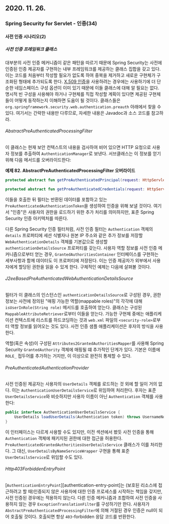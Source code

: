 ## 2020. 11. 26.

### Spring Security for Servlet - 인증(34)

#### 사전 인증 시나리오(2)

##### 사전 인증 프레임워크 클래스

대부분의 사전 인증 메커니즘이 같은 패턴을 따르기 때문에 Spring Security는 사전에 인증된 인증 제공자를 구현하는 내부 프레임워크를 제공하는 클래스 집합을 갖고 있다. 이는 코드를 처음부터 작성할 필요가 없도록 하여 중복을 제거하고 새로운 구현체가 구조화된 형태에 추가되도록 한다. [X.509 인증][x509-authentication]을 사용하려는 경우에는 사용하기에 더 단순한 네임스페이스 구성 옵션이 이미 있기 때문에 이들 클래스에 대해 알 필요는 없다. 명시적 빈 구성을 사용해야 하거나 구현체를 직접 작성할 계획이 있다면 제공된 구현체들이 어떻게 동작하는지 이해하면 도움이 될 것이다. 클래스들은 `org.springframework.security.web.authentication.preauth` 아래에서 찾을 수 있다. 여기서는 간략한 내용만 다루므로, 자세한 내용은 Javadoc과 소스 코드를 참고하라.

###### AbstractPreAuthenticatedProcessingFilter

이 클래스는 현재 보안 컨텍스트의 내용을 검사하여 비어 있으면 HTTP 요청으로 사용자 정보를 추출하여 `AuthenticationManager`로 보낸다. 서브클래스는 이 정보를 얻기 위해 다음 메서드를 오버라이드한다:

**예제 82. AbstractPreAuthenticatedProcessingFilter 오버라이드**

```kotlin
protected abstract fun getPreAuthenticatedPrincipal(request: HttpServletRequest): Any?

protected abstract fun getPreAuthenticatedCredentials(request: HttpServletRequest): Any?

```

이들을 호출한 뒤 필터는 반환된 데이터를 포함하고 있는 `PreAuthenticatedAuthenticationToken`을 생성하여 인증을 위해 보낼 것이다. 여기서 "인증"은 사용자의 권한을 로드하기 위한 추가 처리를 의미하지만, 표준 Spring Security 인증 아키텍처를 따른다.

다른 Spring Security 인증 필터처럼, 사전 인증 필터는 `Authentication` 객체의 `details` 프로퍼티에 세션 식별자나 원본 IP 주소와 같은 추가 정보를 저장할 `WebAuthenticationDetails` 객체를 기본값으로 생성할  `authenticationDetailsSource` 프로퍼티를 갖는다. 사용자 역할 정보를 사전 인증 메커니즘으로부터 얻는 경우, `GrantedAuthoritiesContainer` 인터페이스를 구현하는 세부사항과 함께 데이터도 이 프로퍼티에 저장된다. 이는 인증 제공자가 외부에서 사용자에게 할당된 권한을 읽을 수 있게 한다. 구체적인 예제는 다음에 살펴볼 것이다.

###### J2eeBasedPreAuthenticatedWebAuthenticationDetailsSource

필터가 이 클래스의 인스턴스인 `authenticationDetailsSource`로 구성된 경우, 권한 정보는 사전에 정의된 "매핑 가능한 역할(mappable roles)"의 각각에 대해 `isUserInRole(String role)` 메서드를 호출하여 얻는다. 클래스는 구성된 `MappableAttributeRetriever`로부터 이들을 얻는다. 가능한 구현체 중에는 애플리케이션 컨텍스트에 리스트를 하드코딩하는 것과 `web.xml` 파일의 `<security-role>`로부터 역할 정보를 읽어오는 것도 있다. 사전 인증 샘플 애플리케이션은 후자의 방식을 사용한다.

역할(혹은 속성)이 구성된 `Attributes2GrantedAuthoritiesMapper`를 사용해 Spring Security `GrantedAuthority` 객체에 매핑될 떄 추가적인 단계가 있다. 기본은 이름에 `ROLE_` 접두어를 추가하는 거지만, 이 이상으로 완전히 통제할 수 있다.

###### PreAuthenticatedAuthenticationProvider

사전 인증된 제공자는 사용자의 `UserDetails` 객체를 로드하는 것 외에 할 일이 거의 없다. 이는 `AuthenticationUserDetailsService`로 위임하여 처리한다. 후자는 표준 `UserDetailsService`와 비슷하지만 사용자 이름이 아닌 `Authentication` 객체를 사용한다:

```java
public interface AuthenticationUserDetailsService {
    UserDetails loadUserDetails(Authentication token) throws UsernameNotFoundException;
}
```

이 인터페이스는 다르게 사용할 수도 있지만, 이전 섹션에서 봤듯 사전 인증을 통해 `Authentication` 객체에 패키지된 권한에 대한 접근을 허용한다. `PreAuthenticatedGrantedAuthoritiesUserDetailsService` 클래스가 이를 처리한다. 그 대신, `UserDetailsByNameServiceWrapper` 구현을 통해 표준 `UserDetailsService`로 위임할 수도 있다.

###### Http403ForbiddenEntryPoint

[`AuthenticationEntryPoint`][authentication-entry-point]는 (보호된 리소스에 접근하려고 할 때)인증되지 않은 사용자에 대한 인증 프로세스를 시작하는 책임을 갖지만, 사전 인증된 경우에는 적용하지 않는다. 다른 인증 메커니즘과 조합하여 사전 인증을 사용하지 않는 경우 `ExceptionTranslationFilter`를 구성하기만 한다. 사용자가 `AbstractPreAuthenticatedProcessingFilter`에 의해 거절된 경우 인증은 null이 되어 호출될 것이다. 호출되면 항상 `403`-forbidden 응답 코드를 반환한다.



[x509-authentication]: https://docs.spring.io/spring-security/site/docs/5.4.1/reference/html5/#servlet-x509
